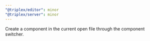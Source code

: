 ```yaml
---
"@triplex/editor": minor
"@triplex/server": minor
---
```


Create a component in the current open file through the component switcher.
